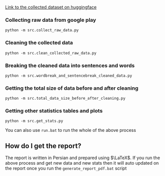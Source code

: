 [Link to the collected dataset on huggingface](https://huggingface.co/datasets/Amiri/Google-Play-Reviews-for-Sentiment-Analysis/tree/main)

### Collecting raw data from google play
```
python -m src.collect_raw_data.py
```

### Cleaning the collected data
```
python -m src.clean_collected_raw_data.py
```

### Breaking the cleaned data into sentences and words
```
python -m src.wordbreak_and_sentencebreak_cleaned_data.py
```

### Getting the total size of data before and after cleaning
```
python -m src.total_data_size_before_after_cleaning.py
```

### Getting other statistics tables and plots
```
python -m src.get_stats.py
```

You can also use `run.bat` to run the whole of the above process

## How do I get the report?
The report is written in Persian and prepared using $\LaTeX$. If you run the above process and get new data and new stats then it will auto updated on the report once you run the `generate_report_pdf.bat` script
